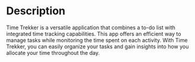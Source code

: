 # Description

Time Trekker is a versatile application that combines a to-do list with integrated time tracking capabilities. This app offers an efficient way to manage tasks while monitoring the time spent on each activity. With Time Trekker, you can easily organize your tasks and gain insights into how you allocate your time throughout the day.
